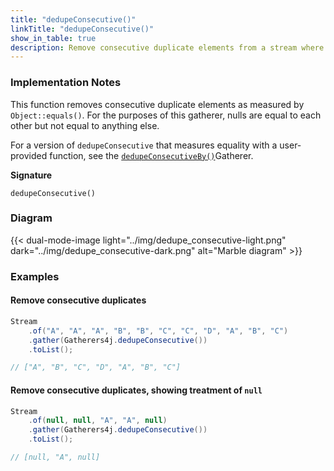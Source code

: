 ```yaml
---
title: "dedupeConsecutive()"
linkTitle: "dedupeConsecutive()"
show_in_table: true
description: Remove consecutive duplicate elements from a stream where equality is measured by `Object::equals()`
---
```



### Implementation Notes

This function removes consecutive duplicate elements as measured by `Object::equals()`. For the purposes of this gatherer, 
nulls are equal to each other but not equal to anything else. 

For a version of `dedupeConsecutive` that measures equality with a user-provided function, see the [`dedupeConsecutiveBy()`](/gatherers/filtering-and-selection/dedupeconsecutiveby/)Gatherer.

**Signature**

`dedupeConsecutive()`

### Diagram

{{< dual-mode-image light="../img/dedupe_consecutive-light.png" dark="../img/dedupe_consecutive-dark.png" alt="Marble diagram" >}}


### Examples

#### Remove consecutive duplicates

```java
Stream
    .of("A", "A", "A", "B", "B", "C", "C", "D", "A", "B", "C")
    .gather(Gatherers4j.dedupeConsecutive())
    .toList();

// ["A", "B", "C", "D", "A", "B", "C"]
```


#### Remove consecutive duplicates, showing treatment of `null`

```java
Stream
    .of(null, null, "A", "A", null)
    .gather(Gatherers4j.dedupeConsecutive())
    .toList();

// [null, "A", null]
```